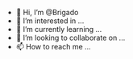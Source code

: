 - 👋 Hi, I’m @Brigado
- 👀 I’m interested in ...
- 🌱 I’m currently learning ...
- 💞️ I’m looking to collaborate on ...
- 📫 How to reach me ...

<!---
Brigado/Brigado is a ✨ special ✨ repository because its `README.md` (this file) appears on your GitHub profile.
You can click the Preview link to take a look at your changes.
--->
